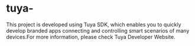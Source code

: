 # tuya-
This project is developed using Tuya SDK, which enables you to quickly develop branded apps connecting and controlling smart scenarios of many devices.For more information, please check Tuya Developer Website.
